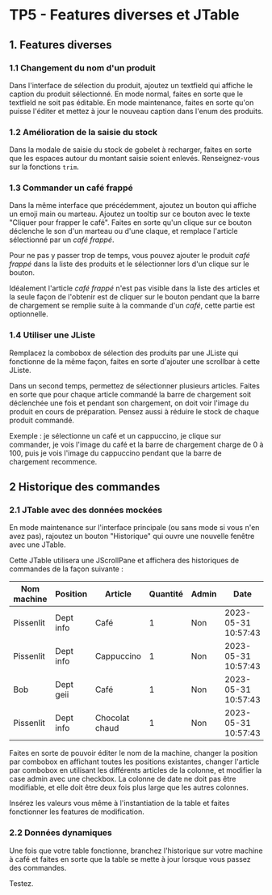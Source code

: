 # TP5 - Features diverses et JTable

## 1. Features diverses

### 1.1 Changement du nom d'un produit

Dans l'interface de sélection du produit, ajoutez un textfield qui affiche le caption du produit sélectionné. En mode normal, faites en sorte que le textfield ne soit pas éditable. En mode maintenance, faites en sorte qu'on puisse l'éditer et mettez à jour le nouveau caption dans l'enum des produits.

### 1.2 Amélioration de la saisie du stock

Dans la modale de saisie du stock de gobelet à recharger, faites en sorte que les espaces autour du montant saisie soient enlevés. Renseignez-vous sur la fonctions `trim`.

### 1.3 Commander un café frappé

Dans la même interface que précédemment, ajoutez un bouton qui affiche un emoji main ou marteau. Ajoutez un tooltip sur ce bouton avec le texte "Cliquer pour frapper le café". Faites en sorte qu'un clique sur ce bouton déclenche le son d'un marteau ou d'une claque, et remplace l'article sélectionné par un *café frappé*.

Pour ne pas y passer trop de temps, vous pouvez ajouter le produit *café frappé* dans la liste des produits et le sélectionner lors d'un clique sur le bouton.

Idéalement l'article *café frappé* n'est pas visible dans la liste des articles et la seule façon de l'obtenir est de cliquer sur le bouton pendant que la barre de chargement se remplie suite à la commande d'un *café*, cette partie est optionnelle.

### 1.4 Utiliser une JListe

Remplacez la combobox de sélection des produits par une JListe qui fonctionne de la même façon, faites en sorte d'ajouter une scrollbar à cette JListe.

Dans un second temps, permettez de sélectionner plusieurs articles. Faites en sorte que pour chaque article commandé la barre de chargement soit déclenchée une fois et pendant son chargement, on doit voir l'image du produit en cours de préparation. Pensez aussi à réduire le stock de chaque produit commandé.

Exemple : je sélectionne un café et un cappuccino, je clique sur commander, je vois l'image du café et la barre de chargement charge de 0 à 100, puis je vois l'image du cappuccino pendant que la barre de chargement recommence.

## 2 Historique des commandes

### 2.1 JTable avec des données mockées

En mode maintenance sur l'interface principale (ou sans mode si vous n'en avez pas), rajoutez un bouton "Historique" qui ouvre une nouvelle fenêtre avec une JTable.

Cette JTable utilisera une JScrollPane et affichera des historiques de commandes de la façon suivante :

| Nom machine | Position | Article | Quantité | Admin | Date |
| ----------- | -------- | ------- | -------- | ----- | ---- |
| Pissenlit | Dept info | Café | 1  | Non | 2023-05-31 10:57:43 |
| Pissenlit | Dept info | Cappuccino | 1  | Non | 2023-05-31 10:57:43 |
| Bob       | Dept geii | Café | 1  | Non | 2023-05-31 10:57:43 |
| Pissenlit | Dept info | Chocolat chaud | 1  | Non | 2023-05-31 10:57:43 |

Faites en sorte de pouvoir éditer le nom de la machine, changer la position par combobox en affichant toutes les positions existantes, changer l'article par combobox en utilisant les différents articles de la colonne, et modifier la case admin avec une checkbox. La colonne de date ne doit pas être modifiable, et elle doit être deux fois plus large que les autres colonnes.

Insérez les valeurs vous même à l'instantiation de la table et faites fonctionner les features de modification.

### 2.2 Données dynamiques

Une fois que votre table fonctionne, branchez l'historique sur votre machine à café et faites en sorte que la table se mette à jour lorsque vous passez des commandes.

Testez.
